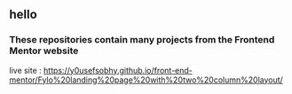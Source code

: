 ## hello
### These repositories contain many projects from the Frontend Mentor website
live site : https://y0usefsobhy.github.io/front-end-mentor/Fylo%20landing%20page%20with%20two%20column%20layout/
